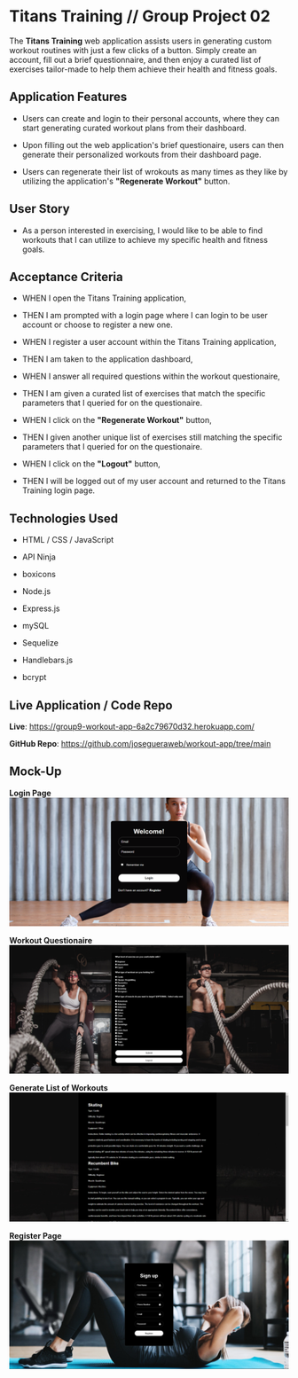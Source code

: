 # Titans Training // Group Project 02
The **Titans Training** web application assists users in generating custom workout routines with just a few clicks of a button. Simply create an account, fill out a brief questionnaire, and then enjoy a curated list of exercises tailor-made to help them achieve their health and fitness goals.

## Application Features
- Users can create and login to their personal accounts, where they can start generating curated workout plans from their dashboard.

- Upon filling out the web application's brief questionaire, users can then generate their personalized workouts from their dashboard page. 

- Users can regenerate their list of wrokouts as many times as they like by utilizing the application's **"Regenerate Workout"** button.


## User Story
 - As a person interested in exercising, I would like to be able to find workouts that I can utilize to achieve my specific health and fitness goals.

## Acceptance Criteria
- WHEN I open the Titans Training application, 

- THEN I am prompted with a login page where I can login to be user account or choose to register a new one.

- WHEN I register a user account within the Titans Training application, 

- THEN I am taken to the application dashboard, 

- WHEN I answer all required questions within the workout questionaire, 

- THEN I am given a curated list of exercises that match the specific parameters that I queried for on the questionaire. 

- WHEN I click on the **"Regenerate Workout"** button,

- THEN I given another unique list of exercises still matching the specific parameters that I queried for on the questionaire. 

- WHEN I click on the **"Logout"** button,

- THEN I will be logged out of my user account and returned to the Titans Training login page. 

## Technologies Used
- HTML / CSS / JavaScript

- API Ninja

- boxicons

- Node.js

- Express.js

- mySQL

- Sequelize

- Handlebars.js

- bcrypt

## Live Application / Code Repo

**Live**: https://group9-workout-app-6a2c79670d32.herokuapp.com/

**GitHub Repo**: https://github.com/josegueraweb/workout-app/tree/main

## Mock-Up
**Login Page**
![shot_01](public/images/screenshots/Screenshot1.png)

**Workout Questionaire**
![shot_02](public/images/screenshots/Screenshot2.png)

**Generate List of Workouts**
![shot_03](public/images/screenshots/Screenshot3.png)

**Register Page**
![shot_04](public/images/screenshots/Screenshot4.png)
